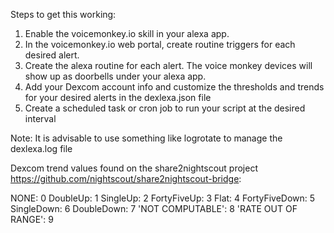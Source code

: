 Steps to get this working:

1. Enable the voicemonkey.io skill in your alexa app.
2. In the voicemonkey.io web portal, create routine triggers for each desired alert.
3. Create the alexa routine for each alert. The voice monkey devices will show up as doorbells under your alexa app.
4. Add your Dexcom account info and customize the thresholds and trends for your desired alerts in the dexlexa.json file
5. Create a scheduled task or cron job to run your script at the desired interval

Note:  It is advisable to use something like logrotate to manage the dexlexa.log file


Dexcom trend values found on the share2nightscout project https://github.com/nightscout/share2nightscout-bridge:

NONE: 0
DoubleUp: 1
SingleUp: 2
FortyFiveUp: 3
Flat: 4
FortyFiveDown: 5
SingleDown: 6
DoubleDown: 7
'NOT COMPUTABLE': 8
'RATE OUT OF RANGE': 9
